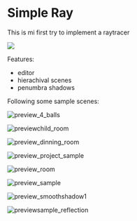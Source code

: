 # Simple Ray

This is mi first try to implement a raytracer

![](previeweditor.png)

Features:
- editor
- hierachival scenes
- penumbra shadows

Following some sample scenes:

![preview_4_balls](preview_4_balls.png)

![previewchild_room](preview_child_room.png)

![preview_dinning_room](preview_dinning_room.png)

![preview_project_sample](preview_project_sample.png)

![preview_room](preview_room.png)

![preview_sample](preview_sample.png)

![preview_smoothshadow1](preview_smoothshadow1.png)

![previewsample_reflection](previewsample_reflection.png)



